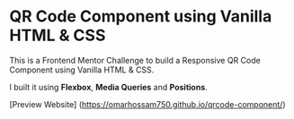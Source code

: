 # QR Code Component using Vanilla HTML & CSS

This is a Frontend Mentor Challenge to build a Responsive QR Code Component using Vanilla HTML & CSS. 

I built it using **Flexbox**, **Media Queries** and **Positions**.

[Preview Website] (https://omarhossam750.github.io/qrcode-component/)

